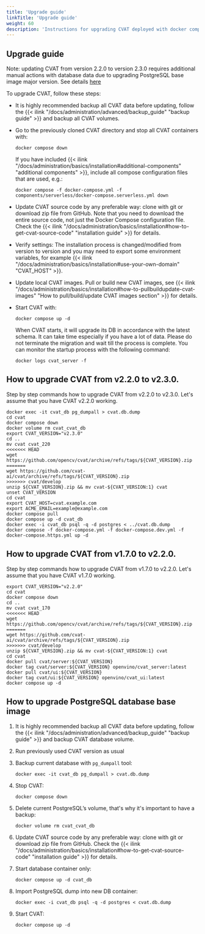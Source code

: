 ```yaml
---
title: 'Upgrade guide'
linkTitle: 'Upgrade guide'
weight: 60
description: 'Instructions for upgrading CVAT deployed with docker compose'
---
```


<!--lint disable heading-style-->

## Upgrade guide

Note: updating CVAT from version 2.2.0 to version 2.3.0 requires additional manual actions with database data due to
upgrading PostgreSQL base image major version. See details [here](#how-to-upgrade-postgresql-database-base-image)

To upgrade CVAT, follow these steps:

- It is highly recommended backup all CVAT data before updating, follow the
  {{< ilink "/docs/administration/advanced/backup_guide" "backup guide" >}} and backup all CVAT volumes.

- Go to the previously cloned CVAT directory and stop all CVAT containers with:
  ```shell
  docker compose down
  ```
  If you have included
  {{< ilink "/docs/administration/basics/installation#additional-components" "additional components" >}},
  include all compose configuration files that are used, e.g.:
  ```shell
  docker compose -f docker-compose.yml -f components/serverless/docker-compose.serverless.yml down
  ```

- Update CVAT source code by any preferable way: clone with git or download zip file from GitHub.
  Note that you need to download the entire source code, not just the Docker Compose configuration file.
  Check the
  {{< ilink "/docs/administration/basics/installation#how-to-get-cvat-source-code" "installation guide" >}} for details.

- Verify settings:
  The installation process is changed/modified from version to version and
  you may need to export some environment variables, for example
  {{< ilink "/docs/administration/basics/installation#use-your-own-domain" "CVAT_HOST" >}}.

- Update local CVAT images.
  Pull or build new CVAT images, see
  {{< ilink "/docs/administration/basics/installation#how-to-pullbuildupdate-cvat-images"
    "How to pull/build/update CVAT images section" >}}
  for details.

- Start CVAT with:
  ```shell
  docker compose up -d
  ```
  When CVAT starts, it will upgrade its DB in accordance with the latest schema.
  It can take time especially if you have a lot of data.
  Please do not terminate the migration and wait till the process is complete.
  You can monitor the startup process with the following command:
  ```shell
  docker logs cvat_server -f
  ```

## How to upgrade CVAT from v2.2.0 to v2.3.0.

Step by step commands how to upgrade CVAT from v2.2.0 to v2.3.0.
Let's assume that you have CVAT v2.2.0 working.
```shell
docker exec -it cvat_db pg_dumpall > cvat.db.dump
cd cvat
docker compose down
docker volume rm cvat_cvat_db
export CVAT_VERSION="v2.3.0"
cd ..
mv cvat cvat_220
<<<<<<< HEAD
wget https://github.com/opencv/cvat/archive/refs/tags/${CVAT_VERSION}.zip
=======
wget https://github.com/cvat-ai/cvat/archive/refs/tags/${CVAT_VERSION}.zip
>>>>>>> cvat/develop
unzip ${CVAT_VERSION}.zip && mv cvat-${CVAT_VERSION:1} cvat
unset CVAT_VERSION
cd cvat
export CVAT_HOST=cvat.example.com
export ACME_EMAIL=example@example.com
docker compose pull
docker compose up -d cvat_db
docker exec -i cvat_db psql -q -d postgres < ../cvat.db.dump
docker compose -f docker-compose.yml -f docker-compose.dev.yml -f docker-compose.https.yml up -d
```

## How to upgrade CVAT from v1.7.0 to v2.2.0.

Step by step commands how to upgrade CVAT from v1.7.0 to v2.2.0.
Let's assume that you have CVAT v1.7.0 working.
```shell
export CVAT_VERSION="v2.2.0"
cd cvat
docker compose down
cd ..
mv cvat cvat_170
<<<<<<< HEAD
wget https://github.com/opencv/cvat/archive/refs/tags/${CVAT_VERSION}.zip
=======
wget https://github.com/cvat-ai/cvat/archive/refs/tags/${CVAT_VERSION}.zip
>>>>>>> cvat/develop
unzip ${CVAT_VERSION}.zip && mv cvat-${CVAT_VERSION:1} cvat
cd cvat
docker pull cvat/server:${CVAT_VERSION}
docker tag cvat/server:${CVAT_VERSION} openvino/cvat_server:latest
docker pull cvat/ui:${CVAT_VERSION}
docker tag cvat/ui:${CVAT_VERSION} openvino/cvat_ui:latest
docker compose up -d
```

## How to upgrade PostgreSQL database base image

1. It is highly recommended backup all CVAT data before updating, follow the
   {{< ilink "/docs/administration/advanced/backup_guide" "backup guide" >}} and backup CVAT database volume.

1. Run previously used CVAT version as usual

1. Backup current database with `pg_dumpall` tool:
   ```shell
   docker exec -it cvat_db pg_dumpall > cvat.db.dump
   ```

1. Stop CVAT:
   ```shell
   docker compose down
   ```

1. Delete current PostgreSQL’s volume, that's why it's important to have a backup:
   ```shell
   docker volume rm cvat_cvat_db
   ```

1. Update CVAT source code by any preferable way: clone with git or download zip file from GitHub.
   Check the
   {{< ilink "/docs/administration/basics/installation#how-to-get-cvat-source-code" "installation guide" >}}
   for details.

1. Start database container only:
   ```shell
   docker compose up -d cvat_db
   ```

1. Import PostgreSQL dump into new DB container:
   ```shell
   docker exec -i cvat_db psql -q -d postgres < cvat.db.dump
   ```

1. Start CVAT:
   ```shell
   docker compose up -d
   ```
